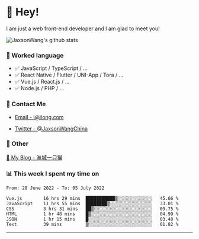 # 👋 Hey!

I am just a web front-end developer and I am glad to meet you!

![JaxsonWang's github stats](https://github-readme-stats.vercel.app/api?username=JaxsonWang&&show_icons=true&&title_color=1abc9c&&icon_color=1abc9c)


### 📝 Worked language

- ✅ JavaScript / TypeScript / ...
- ✅ React Native / Flutter / UNI-App / Tora / ...
- ✅ Vue.js / React.js / ...
- ✅ Node.js / PHP / ...

### 📮 Contact Me

- [Email - i@iiong.com](mailto:i@iiong.com)

- [Twitter - @JaxsonWangChina](https://twitter.com/JaxsonWangChina)

### 🤪 Other

[📌 My Blog - 淮城一只猫](https://iiong.com)

### 📊 This week I spent my time on

<!--START_SECTION:waka-->

```text
From: 28 June 2022 - To: 05 July 2022

Vue.js        16 hrs 29 mins  ███████████▒░░░░░░░░░░░░░   45.66 %
JavaScript    11 hrs 55 mins  ████████▒░░░░░░░░░░░░░░░░   33.01 %
CSS           3 hrs 31 mins   ██▒░░░░░░░░░░░░░░░░░░░░░░   09.75 %
HTML          1 hr 48 mins    █▒░░░░░░░░░░░░░░░░░░░░░░░   04.99 %
JSON          1 hr 15 mins    █░░░░░░░░░░░░░░░░░░░░░░░░   03.48 %
Text          39 mins         ▒░░░░░░░░░░░░░░░░░░░░░░░░   01.82 %
```

<!--END_SECTION:waka-->

---
